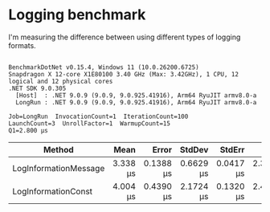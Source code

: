 ﻿# Logging benchmark

I'm measuring the difference between using different types of logging formats.

```

BenchmarkDotNet v0.15.4, Windows 11 (10.0.26200.6725)
Snapdragon X 12-core X1E80100 3.40 GHz (Max: 3.42GHz), 1 CPU, 12 logical and 12 physical cores
.NET SDK 9.0.305
  [Host]  : .NET 9.0.9 (9.0.9, 9.0.925.41916), Arm64 RyuJIT armv8.0-a
  LongRun : .NET 9.0.9 (9.0.9, 9.0.925.41916), Arm64 RyuJIT armv8.0-a

Job=LongRun  InvocationCount=1  IterationCount=100  
LaunchCount=3  UnrollFactor=1  WarmupCount=15  
Q1=2.800 μs  

```
| Method                | Mean     | Error     | StdDev    | StdErr    | Min      | Max       | Op/s      | Allocated |
|---------------------- |---------:|----------:|----------:|----------:|---------:|----------:|----------:|----------:|
| LogInformationMessage | 3.338 μs | 0.1388 μs | 0.6629 μs | 0.0417 μs | 2.300 μs |  6.000 μs | 299,621.0 |     216 B |
| LogInformationConst   | 4.004 μs | 0.4390 μs | 2.1724 μs | 0.1320 μs | 2.400 μs | 13.300 μs | 249,746.6 |     184 B |
